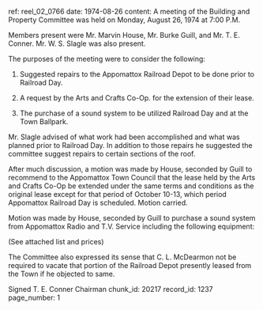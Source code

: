 ref: reel_02_0766
date: 1974-08-26
content: A meeting of the Building and Property Committee was held on Monday, August 26, 1974 at 7:00 P.M.

Members present were Mr. Marvin House, Mr. Burke Guill, and Mr. T. E. Conner. Mr. W. S. Slagle was also present.

The purposes of the meeting were to consider the following:

1. Suggested repairs to the Appomattox Railroad Depot to be done prior to Railroad Day.

2. A request by the Arts and Crafts Co-Op. for the extension of their lease.

3. The purchase of a sound system to be utilized Railroad Day and at the Town Ballpark.

Mr. Slagle advised of what work had been accomplished and what was planned prior to Railroad Day. In addition to those repairs he suggested the committee suggest repairs to certain sections of the roof.

After much discussion, a motion was made by House, seconded by Guill to recommend to the Appomattox Town Council that the lease held by the Arts and Crafts Co-Op be extended under the same terms and conditions as the original lease except for that period of October 10-13, which period Appomattox Railroad Day is scheduled. Motion carried.

Motion was made by House, seconded by Guill to purchase a sound system from Appomattox Radio and T.V. Service including the following equipment:

(See attached list and prices)

The Committee also expressed its sense that C. L. McDearmon not be required to vacate that portion of the Railroad Depot presently leased from the Town if he objected to same.

Signed
T. E. Conner
Chairman
chunk_id: 20217
record_id: 1237
page_number: 1

